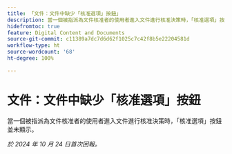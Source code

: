 ```yaml
---
title: 「文件：文件中缺少「核准選項」按鈕」
description: 當一個被指派為文件核准者的使用者進入文件進行核准決策時，「核准選項」按鈕並未顯示。
hidefromtoc: true
feature: Digital Content and Documents
source-git-commit: c11389a7dc7d6d62f1025c7c42f8b5e22204581d
workflow-type: ht
source-wordcount: '68'
ht-degree: 100%

---
```


# 文件：文件中缺少「核准選項」按鈕

當一個被指派為文件核准者的使用者進入文件進行核准決策時，「核准選項」按鈕並未顯示。

_於 2024 年 10 月 24 日首次回報。_
